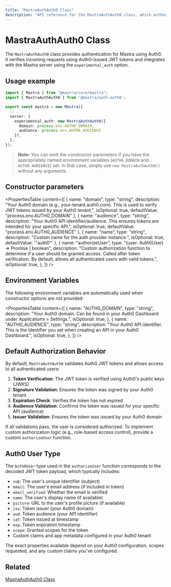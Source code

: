 ```yaml
---
title: "MastraAuthAuth0 Class"
description: "API reference for the MastraAuthAuth0 class, which authenticates Mastra applications using Auth0 authentication."
---
```


# MastraAuthAuth0 Class

The `MastraAuthAuth0` class provides authentication for Mastra using Auth0. It verifies incoming requests using Auth0-issued JWT tokens and integrates with the Mastra server using the `experimental_auth` option.

## Usage example

```typescript filename="src/mastra/index.ts" showLineNumbers copy
import { Mastra } from "@mastra/core/mastra";
import { MastraAuthAuth0 } from '@mastra/auth-auth0';

export const mastra = new Mastra({
  // ..
  server: {
    experimental_auth: new MastraAuthAuth0({
      domain: process.env.AUTH0_DOMAIN,
      audience: process.env.AUTH0_AUDIENCE
    }),
  },
});
```

> **Note:** You can omit the constructor parameters if you have the appropriately named environment variables (`AUTH0_DOMAIN` and `AUTH0_AUDIENCE`) set. In that case, simply use `new MastraAuthAuth0()` without any arguments.

## Constructor parameters

<PropertiesTable
  content={[
    {
      name: "domain",
      type: "string",
      description: "Your Auth0 domain (e.g., your-tenant.auth0.com). This is used to verify JWT tokens issued by your Auth0 tenant.",
      isOptional: true,
      defaultValue: "process.env.AUTH0_DOMAIN"
    },
    {
      name: "audience",
      type: "string",
      description: "Your Auth0 API identifier/audience. This ensures tokens are intended for your specific API.",
      isOptional: true,
      defaultValue: "process.env.AUTH0_AUDIENCE"
    },
    {
      name: "name",
      type: "string",
      description: "Custom name for the auth provider instance.",
      isOptional: true,
      defaultValue: '"auth0"'
    },
    {
      name: "authorizeUser",
      type: "(user: Auth0User) => Promise<boolean> | boolean",
      description: "Custom authorization function to determine if a user should be granted access. Called after token verification. By default, allows all authenticated users with valid tokens.",
      isOptional: true,
    },
  ]}
/>

## Environment Variables

The following environment variables are automatically used when constructor options are not provided:

<PropertiesTable
  content={[
    {
      name: "AUTH0_DOMAIN",
      type: "string",
      description: "Your Auth0 domain. Can be found in your Auth0 Dashboard under Applications > Settings.",
      isOptional: true,
    },
    {
      name: "AUTH0_AUDIENCE",
      type: "string",
      description: "Your Auth0 API identifier. This is the identifier you set when creating an API in your Auth0 Dashboard.",
      isOptional: true,
    },
  ]}
/>

## Default Authorization Behavior

By default, `MastraAuthAuth0` validates Auth0 JWT tokens and allows access to all authenticated users:

1. **Token Verification**: The JWT token is verified using Auth0's public keys (JWKS)
2. **Signature Validation**: Ensures the token was signed by your Auth0 tenant
3. **Expiration Check**: Verifies the token has not expired
4. **Audience Validation**: Confirms the token was issued for your specific API (audience)
5. **Issuer Validation**: Ensures the token was issued by your Auth0 domain

If all validations pass, the user is considered authorized. To implement custom authorization logic (e.g., role-based access control), provide a custom `authorizeUser` function.

## Auth0 User Type

The `Auth0User` type used in the `authorizeUser` function corresponds to the decoded JWT token payload, which typically includes:

- `sub`: The user's unique identifier (subject)
- `email`: The user's email address (if included in token)
- `email_verified`: Whether the email is verified
- `name`: The user's display name (if available)
- `picture`: URL to the user's profile picture (if available)
- `iss`: Token issuer (your Auth0 domain)
- `aud`: Token audience (your API identifier)
- `iat`: Token issued at timestamp
- `exp`: Token expiration timestamp
- `scope`: Granted scopes for the token
- Custom claims and app metadata configured in your Auth0 tenant

The exact properties available depend on your Auth0 configuration, scopes requested, and any custom claims you've configured.

## Related

[MastraAuthAuth0 Class](/docs/auth/auth0.md)

